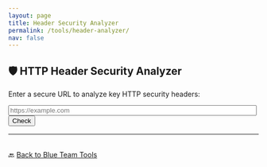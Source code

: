 ```yaml
---
layout: page
title: Header Security Analyzer
permalink: /tools/header-analyzer/
nav: false
---
```


<style>
  .header-pass {
    background-color: #112; 
    color: #0f0; 
    padding: 0.5rem;
    margin-bottom: 0.3rem;
    border-left: 5px solid #0f0;
  }
  .header-fail {
    background-color: #211; 
    color: #f55; 
    padding: 0.5rem;
    margin-bottom: 0.3rem;
    border-left: 5px solid #f55;
  }
  #spinner {
    display: none;
    font-size: 1.2rem;
    margin-top: 1rem;
    color: #999;
  }
</style>

## 🛡️ HTTP Header Security Analyzer

Enter a secure URL to analyze key HTTP security headers:

<p>
  <input type="text" id="urlInput" placeholder="https://example.com" style="width: 100%; max-width: 500px;" />
  <button id="checkButton">Check</button>
</p>

<div id="spinner">⏳ Checking headers...</div>
<div id="headerResults" style="margin-top: 1rem;"></div>

<script>
document.addEventListener("DOMContentLoaded", function () {
  const button = document.getElementById("checkButton");
  const input = document.getElementById("urlInput");
  const output = document.getElementById("headerResults");
  const spinner = document.getElementById("spinner");

  const headerLinks = {
    "strict-transport-security": "https://owasp.org/www-project-secure-headers/#strict-transport-security",
    "content-security-policy": "https://owasp.org/www-project-secure-headers/#content-security-policy",
    "x-frame-options": "https://owasp.org/www-project-secure-headers/#x-frame-options",
    "x-content-type-options": "https://owasp.org/www-project-secure-headers/#x-content-type-options",
    "referrer-policy": "https://owasp.org/www-project-secure-headers/#referrer-policy",
    "permissions-policy": "https://owasp.org/www-project-secure-headers/#permissions-policy"
  };

  button.addEventListener("click", async () => {
    const url = input.value.trim();
    output.innerHTML = "";
    spinner.style.display = "block";

    if (!url.startsWith("https://")) {
      spinner.style.display = "none";
      output.innerHTML = `<div class="header-fail">❌ Please enter a valid HTTPS URL.</div>`;
      return;
    }

    try {
      const encodedURL = encodeURIComponent(url);
      const res = await fetch(`https://header-proxy.onrender.com/headers?url=${encodedURL}`);
      const data = await res.json();
      spinner.style.display = "none";

      if (data.error) {
        output.innerHTML = `<div class="header-fail">❌ Error: ${data.error}</div>`;
        return;
      }

      const importantHeaders = [
        "strict-transport-security",
        "content-security-policy",
        "x-frame-options",
        "x-content-type-options",
        "referrer-policy",
        "permissions-policy"
      ];

      const suggestions = [];

      importantHeaders.forEach(key => {
        const value = data.headers[key];
        const link = headerLinks[key];
        if (value) {
          output.innerHTML += `<div class="header-pass">🟢 <strong><a href="${link}" target="_blank" style="color:#0f0">${key}</a></strong>: ${value}</div>`;
        } else {
          output.innerHTML += `<div class="header-fail">🔴 <strong><a href="${link}" target="_blank" style="color:#f55">${key}</a></strong>: Not Set</div>`;

          // Suggestion logic
          switch (key) {
            case "strict-transport-security":
              suggestions.push("🔒 Add `Strict-Transport-Security` to enforce HTTPS connections.");
              break;
            case "content-security-policy":
              suggestions.push("🧱 Add `Content-Security-Policy` to prevent XSS and injection attacks.");
              break;
            case "x-frame-options":
              suggestions.push("🖼️ Add `X-Frame-Options` to prevent clickjacking.");
              break;
            case "x-content-type-options":
              suggestions.push("🧪 Add `X-Content-Type-Options` to block MIME-type sniffing.");
              break;
            case "referrer-policy":
              suggestions.push("🔍 Add `Referrer-Policy` to limit referer info leaks.");
              break;
            case "permissions-policy":
              suggestions.push("📱 Add `Permissions-Policy` to restrict features like camera, mic, geolocation.");
              break;
          }
        }
      });

      // Add suggestions block
      if (suggestions.length > 0) {
        output.innerHTML += `<h3 style="margin-top: 2rem;">⚠️ Suggested Improvements</h3>`;
        suggestions.forEach(s => {
          output.innerHTML += `<div class="header-fail">${s}</div>`;
        });
      } else {
        output.innerHTML += `<h3 style="margin-top: 2rem; color:#0f0;">✅ All key headers are set! Great job!</h3>`;
      }

    } catch (err) {
      spinner.style.display = "none";
      output.innerHTML = `<div class="header-fail">❌ Failed to check headers: ${err.message}</div>`;
    }
  });
});
</script>
---

<p style="margin-top: 2rem;">
  🔙 <a href="/blue-team/">Back to Blue Team Tools</a>
</p>
